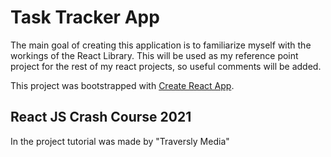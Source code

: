 # Task Tracker App

The main goal of creating this application is to familiarize myself with the workings of the React Library. This will be used as my reference point project for the rest of my react projects, so useful comments will be added.

This project was bootstrapped with [Create React App](https://github.com/facebook/create-react-app).

## React JS Crash Course 2021

In the project tutorial was made by "Traversly Media"

